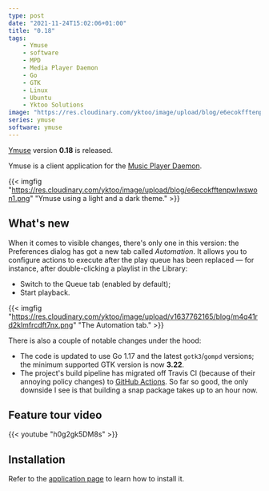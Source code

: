 ```yaml
---
type: post
date: "2021-11-24T15:02:06+01:00"
title: "0.18"
tags:
    - Ymuse
    - software
    - MPD
    - Media Player Daemon
    - Go
    - GTK
    - Linux
    - Ubuntu
    - Yktoo Solutions
image: "https://res.cloudinary.com/yktoo/image/upload/blog/e6ecokfftenpwlwswon1.png"
series: ymuse
software: ymuse
---
```


[Ymuse](/software/ymuse) version **0.18** is released.

Ymuse is a client application for the [Music Player Daemon](https://www.musicpd.org/).

{{< imgfig "https://res.cloudinary.com/yktoo/image/upload/blog/e6ecokfftenpwlwswon1.png" "Ymuse using a light and a dark theme." >}}

## What's new

<!--more-->

When it comes to visible changes, there's only one in this version: the Preferences dialog has got a new tab called *Automation*. It allows you to configure actions to execute after the play queue has been replaced — for instance, after double-clicking a playlist in the Library:

* Switch to the Queue tab (enabled by default);
* Start playback.

{{< imgfig "https://res.cloudinary.com/yktoo/image/upload/v1637762165/blog/m4q41rd2klmfrcdft7nx.png" "The Automation tab." >}}

There is also a couple of notable changes under the hood:

* The code is updated to use Go 1.17 and the latest `gotk3`/`gompd` versions; the minimum supported GTK version is now **3.22**.
* The project's build pipeline has migrated off Travis CI (because of their annoying policy changes) to [GitHub Actions](https://github.com/yktoo/ymuse/actions). So far so good, the only downside I see is that building a snap package takes up to an hour now.

## Feature tour video

{{< youtube "h0g2gk5DM8s" >}}

## Installation

Refer to the [application page](/software/ymuse) to learn how to install it.
